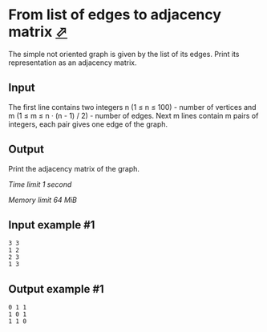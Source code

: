 # From list of edges to adjacency matrix [⬀](https://www.e-olymp.com/en/contests/9060/problems/78607)

The simple not oriented graph is given by the list of its edges. Print its representation as an adjacency matrix.

## Input

The first line contains two integers n (1 ≤ n ≤ 100) - number of vertices and m (1 ≤ m ≤ n · (n - 1) / 2) - number of edges. Next m lines contain m pairs of integers, each pair gives one edge of the graph.

## Output

Print the adjacency matrix of the graph.

_Time limit 1 second_

_Memory limit 64 MiB_

## Input example #1
```
3 3
1 2
2 3
1 3
```

## Output example #1
```
0 1 1
1 0 1
1 1 0
```
